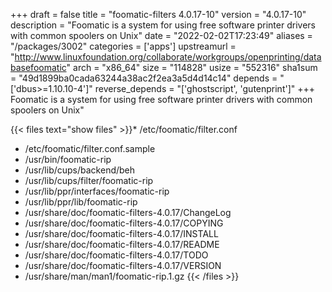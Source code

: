 +++
draft = false
title = "foomatic-filters 4.0.17-10"
version = "4.0.17-10"
description = "Foomatic is a system for using free software printer drivers with common spoolers on Unix"
date = "2022-02-02T17:23:49"
aliases = "/packages/3002"
categories = ['apps']
upstreamurl = "http://www.linuxfoundation.org/collaborate/workgroups/openprinting/databasefoomatic"
arch = "x86_64"
size = "114828"
usize = "552316"
sha1sum = "49d1899ba0cada63244a38ac2f2ea3a5d4d14c14"
depends = "['dbus>=1.10.10-4']"
reverse_depends = "['ghostscript', 'gutenprint']"
+++
Foomatic is a system for using free software printer drivers with common spoolers on Unix"

{{< files text="show files" >}}* /etc/foomatic/filter.conf
* /etc/foomatic/filter.conf.sample
* /usr/bin/foomatic-rip
* /usr/lib/cups/backend/beh
* /usr/lib/cups/filter/foomatic-rip
* /usr/lib/ppr/interfaces/foomatic-rip
* /usr/lib/ppr/lib/foomatic-rip
* /usr/share/doc/foomatic-filters-4.0.17/ChangeLog
* /usr/share/doc/foomatic-filters-4.0.17/COPYING
* /usr/share/doc/foomatic-filters-4.0.17/INSTALL
* /usr/share/doc/foomatic-filters-4.0.17/README
* /usr/share/doc/foomatic-filters-4.0.17/TODO
* /usr/share/doc/foomatic-filters-4.0.17/VERSION
* /usr/share/man/man1/foomatic-rip.1.gz
{{< /files >}}
